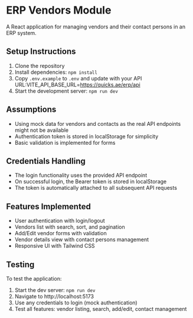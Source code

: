 # ERP Vendors Module

A React application for managing vendors and their contact persons in an ERP system.

## Setup Instructions

1. Clone the repository
2. Install dependencies: `npm install`
3. Copy `.env.example` to `.env` and update with your API URL:VITE_API_BASE_URL=https://quicks.ae/erp/api
4. Start the development server: `npm run dev`

## Assumptions

- Using mock data for vendors and contacts as the real API endpoints might not be available
- Authentication token is stored in localStorage for simplicity
- Basic validation is implemented for forms

## Credentials Handling

- The login functionality uses the provided API endpoint
- On successful login, the Bearer token is stored in localStorage
- The token is automatically attached to all subsequent API requests

## Features Implemented

- User authentication with login/logout
- Vendors list with search, sort, and pagination
- Add/Edit vendor forms with validation
- Vendor details view with contact persons management
- Responsive UI with Tailwind CSS

## Testing

To test the application:

1. Start the dev server: `npm run dev`
2. Navigate to http://localhost:5173
3. Use any credentials to login (mock authentication)
4. Test all features: vendor listing, search, add/edit, contact management